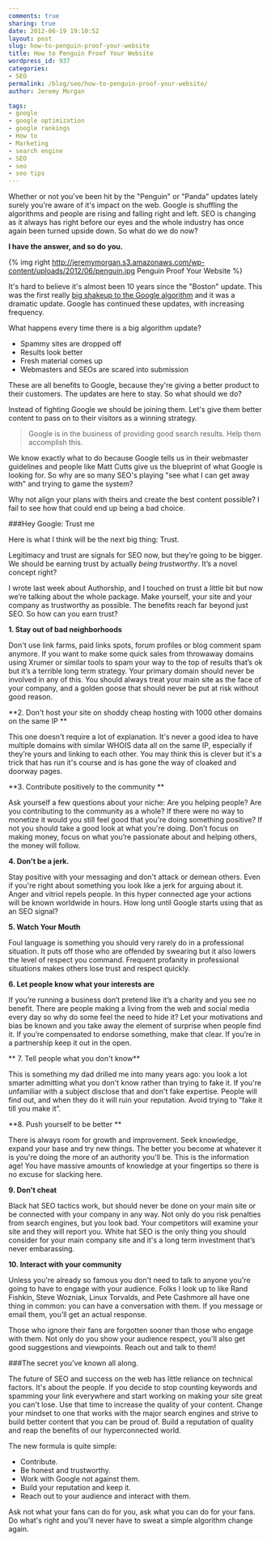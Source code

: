 ```yaml
---
comments: true
sharing: true
date: 2012-06-19 19:10:52
layout: post
slug: how-to-penguin-proof-your-website
title: How to Penguin Proof Your Website
wordpress_id: 937
categories:
- SEO
permalink: /blog/seo/how-to-penguin-proof-your-website/
author: Jeremy Morgan

tags:
- google
- google optimization
- google rankings
- How to
- Marketing
- search engine
- SEO
- seo
- seo tips
---
```


Whether or not you've been hit by the "Penguin" or "Panda" updates lately surely you're aware of it's impact on the web. Google is shuffling the algorithms and people are rising and falling right and left. SEO is changing as it always has right before our eyes and the whole industry has once again been turned upside down. So what do we do now?

**I have the answer, and so do you.**

<!-- more -->
{% img right http://jeremymorgan.s3.amazonaws.com/wp-content/uploads/2012/06/penguin.jpg Penguin Proof Your Website %}

It's hard to believe it's almost been 10 years since the "Boston" update. This was the first really [big shakeup to the Google algorithm](http://www.webmasterworld.com/forum3/5688.htm) and it was a dramatic update. Google has continued these updates, with increasing frequency. 

What happens every time there is a big algorithm update?
	
  * Spammy sites are dropped off
  * Results look better
  * Fresh material comes up
  * Webmasters and SEOs are scared into submission

These are all benefits to Google, because they're giving a better product to their customers. The updates are here to stay. So what should we do?

Instead of fighting Google we should be joining them. Let's give them better content to pass on to their visitors as a winning strategy. 

>Google is in the business of providing good search results. Help them accomplish this.

We know exactly what to do because Google tells us in their webmaster guidelines and people like Matt Cutts give us the blueprint of what Google is looking for. So why are so many SEO's playing "see what I can get away with" and trying to game the system?

Why not align your plans with theirs and create the best content possible?  I fail to see how that could end up being a bad choice. 



###Hey Google: Trust me

Here is what I think will be the next big thing: Trust.

Legitimacy and trust are signals for SEO now, but they’re going to be bigger.  We should be earning trust by actually *being trustworthy*. It’s a novel concept right?

I wrote last week about Authorship, and I touched on trust a little bit but now we’re talking about the whole package. Make yourself, your site and your company as trustworthy as possible. The benefits reach far beyond just SEO. So how can you earn trust? 

**1. Stay out of bad neighborhoods**

Don't use link farms, paid links spots, forum profiles or blog comment spam anymore. If you want to make some quick sales from throwaway domains using Xrumer or similar tools to spam your way to the top of results that’s ok but it’s a terrible long term strategy. Your primary domain should never be involved in any of this. You should always treat your main site as the face of your company, and a golden goose that should never be put at risk without good reason.

**2. Don't host your site on shoddy cheap hosting with 1000 other domains on the same IP **

This one doesn't require a lot of explanation. It's never a good idea to have multiple domains with similar WHOIS data all on the same IP, especially if they’re yours and linking to each other. You may think this is clever but it's a trick that has run it's course and is has gone the way of cloaked and doorway pages. 

**3. Contribute positively to the community **

Ask yourself a few questions about your niche: Are you helping people? Are you contributing to the community as a whole?  If there were no way to monetize it would you still feel good that you're doing something positive? If not you should take a good look at what you're doing. Don’t focus on making money, focus on what you’re passionate about and helping others, the money will follow. 

**4. Don't be a jerk.**

Stay positive with your messaging and don't attack or demean others. Even if you're right about something you look like a jerk for arguing about it. Anger and vitriol repels people. In this hyper connected age your actions will be known worldwide in hours. How long until Google starts using that as an SEO signal?

**5. Watch Your Mouth**

Foul language is something you should very rarely do in a professional situation. It puts off those who are offended by swearing but it also lowers the level of respect you command. Frequent profanity in professional situations makes others lose trust and respect quickly. 

**6. Let people know what your interests are**

If you’re running a business don’t pretend like it’s a charity and you see no benefit. There are people making a living from the web and social media every day so why do some feel the need to hide it? Let your motivations and bias be known and you take away the element of surprise when people find it. If you’re compensated to endorse something, make that clear. If you’re in a partnership keep it out in the open.

** 7. Tell people what you don't know**

This is something my dad drilled me into many years ago:  you look a lot smarter admitting what you don't know rather than trying to fake it. If you're unfamiliar with a subject disclose that and don't fake expertise. People will find out, and when they do it will ruin your reputation. Avoid trying to “fake it till you make it”. 

**8. Push yourself to be better **

There is always room for growth and improvement. Seek knowledge, expand your base and try new things. The better you become at whatever it is you're doing the more of an authority you'll be. This is the information age! You have massive amounts of knowledge at your fingertips so there is no excuse for slacking here.

**9. Don't cheat**

Black hat SEO tactics work, but should never be done on your main site or be connected with your company in any way. Not only do you risk penalties from search engines, but you look bad. Your competitors will examine your site and they will report you. White hat SEO is the only thing you should consider for your main company site and it's a long term investment that’s never embarassing.

**10. Interact with your community**

Unless you're already so famous you don't need to talk to anyone you're going to have to engage with your audience. Folks I look up to like Rand Fishkin, Steve Wozniak, Linux Torvalds, and Pete Cashmore all have one thing in common: you can have a conversation with them. If you message or email them, you’ll get an actual response. 

Those who ignore their fans are forgotten sooner than those who engage with them. Not only do you show your audience respect, you'll also get good suggestions and viewpoints. Reach out and talk to them!

###The secret you've known all along.

The future of SEO and success on the web has little reliance on technical factors. It's about the people. If you decide to stop counting keywords and spamming your link everywhere and start working on making your site great you can't lose. Use that time to increase the quality of your content. Change your mindset to one that works with the major search engines and strive to build better content that you can be proud of. Build a reputation of quality and reap the benefits of our hyperconnected world.

The new formula is quite simple:

  * Contribute.
  * Be honest and trustworthy.
  * Work with Google not against them.
  * Build your reputation and keep it.
  * Reach out to your audience and interact with them.

Ask not what your fans can do for you, ask what you can do for your fans. Do what's right and you'll never have to sweat a simple algorithm change again.

